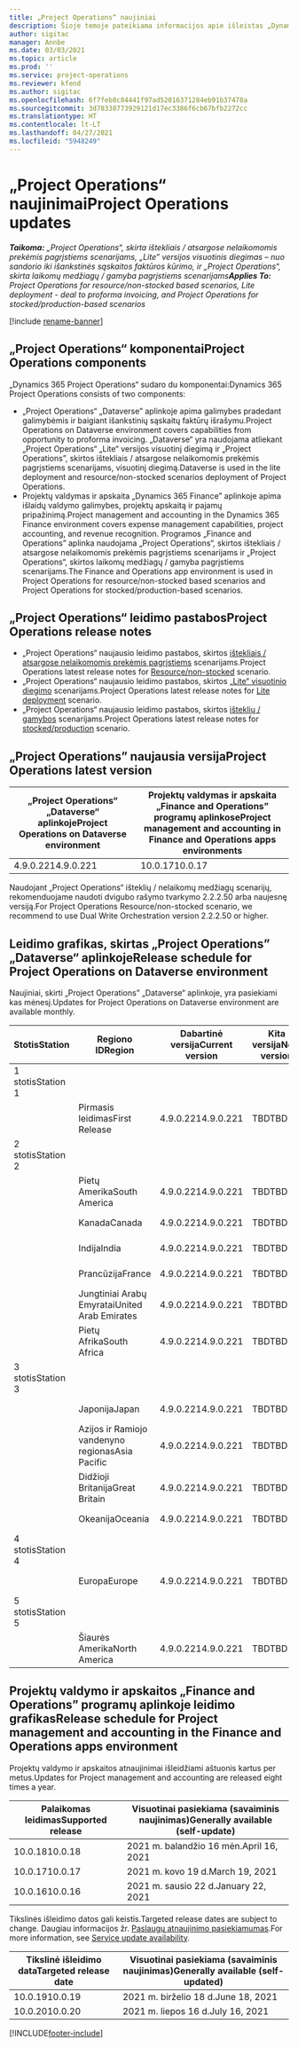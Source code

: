 ```yaml
---
title: „Project Operations“ naujiniai
description: Šioje temoje pateikiama informacijos apie išleistas „Dynamics 365 Project Operations“ versijas.
author: sigitac
manager: Annbe
ms.date: 03/03/2021
ms.topic: article
ms.prod: ''
ms.service: project-operations
ms.reviewer: kfend
ms.author: sigitac
ms.openlocfilehash: 6f7feb8c84441f97ad52016371284eb91b37478a
ms.sourcegitcommit: 3d78338773929121d17ec3386f6cb67bfb2272cc
ms.translationtype: HT
ms.contentlocale: lt-LT
ms.lasthandoff: 04/27/2021
ms.locfileid: "5948249"
---
```

# <a name="project-operations-updates"></a><span data-ttu-id="7f0ff-103">„Project Operations“ naujinimai</span><span class="sxs-lookup"><span data-stu-id="7f0ff-103">Project Operations updates</span></span>

<span data-ttu-id="7f0ff-104">_**Taikoma:** „Project Operations“, skirta ištekliais / atsargose nelaikomomis prekėmis pagrįstiems scenarijams, „Lite” versijos visuotinis diegimas – nuo sandorio iki išankstinės sąskaitos faktūros kūrimo, ir „Project Operations“, skirta laikomų medžiagų / gamyba pagrįstiems scenarijams_</span><span class="sxs-lookup"><span data-stu-id="7f0ff-104">_**Applies To:** Project Operations for resource/non-stocked based scenarios, Lite deployment - deal to proforma invoicing, and Project Operations for stocked/production-based scenarios_</span></span>

[!include [rename-banner](~/includes/cc-data-platform-banner.md)]

## <a name="project-operations-components"></a><span data-ttu-id="7f0ff-105">„Project Operations“ komponentai</span><span class="sxs-lookup"><span data-stu-id="7f0ff-105">Project Operations components</span></span>

<span data-ttu-id="7f0ff-106">„Dynamics 365 Project Operations“ sudaro du komponentai:</span><span class="sxs-lookup"><span data-stu-id="7f0ff-106">Dynamics 365 Project Operations consists of two components:</span></span>

- <span data-ttu-id="7f0ff-107">„Project Operations“ „Dataverse” aplinkoje apima galimybes pradedant galimybėmis ir baigiant išankstinių sąskaitų faktūrų išrašymu.</span><span class="sxs-lookup"><span data-stu-id="7f0ff-107">Project Operations on Dataverse environment covers capabilities from opportunity to proforma invoicing.</span></span> <span data-ttu-id="7f0ff-108">„Dataverse“ yra naudojama atliekant „Project Operations“ „Lite“ versijos visuotinį diegimą ir „Project Operations”, skirtos ištekliais / atsargose nelaikomomis prekėmis pagrįstiems scenarijams, visuotinį diegimą.</span><span class="sxs-lookup"><span data-stu-id="7f0ff-108">Dataverse is used in the lite deployment and resource/non-stocked scenarios deployment of Project Operations.</span></span>
- <span data-ttu-id="7f0ff-109">Projektų valdymas ir apskaita „Dynamics 365 Finance” aplinkoje apima išlaidų valdymo galimybes, projektų apskaitą ir pajamų pripažinimą.</span><span class="sxs-lookup"><span data-stu-id="7f0ff-109">Project management and accounting in the Dynamics 365 Finance environment covers expense management capabilities, project accounting, and revenue recognition.</span></span> <span data-ttu-id="7f0ff-110">Programos „Finance and Operations” aplinka naudojama „Project Operations“, skirtos ištekliais / atsargose nelaikomomis prekėmis pagrįstiems scenarijams ir „Project Operations“, skirtos laikomų medžiagų / gamyba pagrįstiems scenarijams.</span><span class="sxs-lookup"><span data-stu-id="7f0ff-110">The Finance and Operations app environment is used in Project Operations for resource/non-stocked based scenarios and Project Operations for stocked/production-based scenarios.</span></span>

## <a name="project-operations-release-notes"></a><span data-ttu-id="7f0ff-111">„Project Operations“ leidimo pastabos</span><span class="sxs-lookup"><span data-stu-id="7f0ff-111">Project Operations release notes</span></span>
- <span data-ttu-id="7f0ff-112">„Project Operations“ naujausio leidimo pastabos, skirtos [ištekliais / atsargose nelaikomomis prekėmis pagrįstiems](whats-new-apr-2021-resource-based.md) scenarijams.</span><span class="sxs-lookup"><span data-stu-id="7f0ff-112">Project Operations latest release notes for [Resource/non-stocked](whats-new-apr-2021-resource-based.md) scenario.</span></span>
- <span data-ttu-id="7f0ff-113">„Project Operations“ naujausio leidimo pastabos, skirtos [„Lite“ visuotinio diegimo](../pro/whats-new/whats-new-apr-2021-lite.md) scenarijams.</span><span class="sxs-lookup"><span data-stu-id="7f0ff-113">Project Operations latest release notes for [Lite deployment](../pro/whats-new/whats-new-apr-2021-lite.md) scenario.</span></span>
- <span data-ttu-id="7f0ff-114">„Project Operations“ naujausio leidimo pastabos, skirtos [išteklių /  gamybos](../prod-pma/whats-new/whats-new-mar-2021-stocked.md) scenarijams.</span><span class="sxs-lookup"><span data-stu-id="7f0ff-114">Project Operations latest release notes for [stocked/production](../prod-pma/whats-new/whats-new-mar-2021-stocked.md) scenario.</span></span>

## <a name="project-operations-latest-version"></a><span data-ttu-id="7f0ff-115">„Project Operations” naujausia versija</span><span class="sxs-lookup"><span data-stu-id="7f0ff-115">Project Operations latest version</span></span>

| <span data-ttu-id="7f0ff-116">„Project Operations“ „Dataverse“ aplinkoje</span><span class="sxs-lookup"><span data-stu-id="7f0ff-116">Project Operations on Dataverse environment</span></span> | <span data-ttu-id="7f0ff-117">Projektų valdymas ir apskaita „Finance and Operations” programų aplinkose</span><span class="sxs-lookup"><span data-stu-id="7f0ff-117">Project management and accounting in Finance and Operations apps environments</span></span> | 
| --- | --- |
| <span data-ttu-id="7f0ff-118">4.9.0.221</span><span class="sxs-lookup"><span data-stu-id="7f0ff-118">4.9.0.221</span></span> | <span data-ttu-id="7f0ff-119">10.0.17</span><span class="sxs-lookup"><span data-stu-id="7f0ff-119">10.0.17</span></span> |

<span data-ttu-id="7f0ff-120">Naudojant „Project Operations“ išteklių / nelaikomų medžiagų scenarijų, rekomenduojame naudoti dvigubo rašymo tvarkymo 2.2.2.50 arba naujesnę versiją.</span><span class="sxs-lookup"><span data-stu-id="7f0ff-120">For Project Operations Resource/non-stocked scenario, we recommend to use Dual Write Orchestration version 2.2.2.50 or higher.</span></span>

## <a name="release-schedule-for-project-operations-on-dataverse-environment"></a><span data-ttu-id="7f0ff-121">Leidimo grafikas, skirtas „Project Operations” „Dataverse“ aplinkoje</span><span class="sxs-lookup"><span data-stu-id="7f0ff-121">Release schedule for Project Operations on Dataverse environment</span></span>

<span data-ttu-id="7f0ff-122">Naujiniai, skirti „Project Operations” „Dataverse“ aplinkoje, yra pasiekiami kas mėnesį.</span><span class="sxs-lookup"><span data-stu-id="7f0ff-122">Updates for Project Operations on Dataverse environment are available monthly.</span></span> 

| <span data-ttu-id="7f0ff-123">Stotis</span><span class="sxs-lookup"><span data-stu-id="7f0ff-123">Station</span></span>   | <span data-ttu-id="7f0ff-124">Regiono ID</span><span class="sxs-lookup"><span data-stu-id="7f0ff-124">Region</span></span>        | <span data-ttu-id="7f0ff-125">Dabartinė versija</span><span class="sxs-lookup"><span data-stu-id="7f0ff-125">Current version</span></span> | <span data-ttu-id="7f0ff-126">Kita versija</span><span class="sxs-lookup"><span data-stu-id="7f0ff-126">Next version</span></span> | <span data-ttu-id="7f0ff-127">Visuotinai pasiekiama</span><span class="sxs-lookup"><span data-stu-id="7f0ff-127">Generally available</span></span> |
|-----------|---------------|-----------------|--------------|---------------------|
| <span data-ttu-id="7f0ff-128">1 stotis</span><span class="sxs-lookup"><span data-stu-id="7f0ff-128">Station 1</span></span> |   &nbsp;      |    &nbsp;       | &nbsp;       |      &nbsp;         |
|   &nbsp;  | <span data-ttu-id="7f0ff-129">Pirmasis leidimas</span><span class="sxs-lookup"><span data-stu-id="7f0ff-129">First Release</span></span> |  <span data-ttu-id="7f0ff-130">4.9.0.221</span><span class="sxs-lookup"><span data-stu-id="7f0ff-130">4.9.0.221</span></span>       | <span data-ttu-id="7f0ff-131">TBD</span><span class="sxs-lookup"><span data-stu-id="7f0ff-131">TBD</span></span>     | <span data-ttu-id="7f0ff-132">2021 m. balandžio 30 d.</span><span class="sxs-lookup"><span data-stu-id="7f0ff-132">30-Apr-21</span></span>           |
| <span data-ttu-id="7f0ff-133">2 stotis</span><span class="sxs-lookup"><span data-stu-id="7f0ff-133">Station 2</span></span> |   &nbsp;      |    &nbsp;       | &nbsp;       |      &nbsp;         |
|   &nbsp;  | <span data-ttu-id="7f0ff-134">Pietų Amerika</span><span class="sxs-lookup"><span data-stu-id="7f0ff-134">South America</span></span> |  <span data-ttu-id="7f0ff-135">4.9.0.221</span><span class="sxs-lookup"><span data-stu-id="7f0ff-135">4.9.0.221</span></span>       | <span data-ttu-id="7f0ff-136">TBD</span><span class="sxs-lookup"><span data-stu-id="7f0ff-136">TBD</span></span>     | <span data-ttu-id="7f0ff-137">2021 m. balandžio 30 d.</span><span class="sxs-lookup"><span data-stu-id="7f0ff-137">30-Apr-21</span></span>           |
|    &nbsp; | <span data-ttu-id="7f0ff-138">Kanada</span><span class="sxs-lookup"><span data-stu-id="7f0ff-138">Canada</span></span>        |  <span data-ttu-id="7f0ff-139">4.9.0.221</span><span class="sxs-lookup"><span data-stu-id="7f0ff-139">4.9.0.221</span></span>       | <span data-ttu-id="7f0ff-140">TBD</span><span class="sxs-lookup"><span data-stu-id="7f0ff-140">TBD</span></span>     | <span data-ttu-id="7f0ff-141">2021 m. balandžio 30 d.</span><span class="sxs-lookup"><span data-stu-id="7f0ff-141">30-Apr-21</span></span>           |
|   &nbsp;  | <span data-ttu-id="7f0ff-142">Indija</span><span class="sxs-lookup"><span data-stu-id="7f0ff-142">India</span></span>         |  <span data-ttu-id="7f0ff-143">4.9.0.221</span><span class="sxs-lookup"><span data-stu-id="7f0ff-143">4.9.0.221</span></span>       | <span data-ttu-id="7f0ff-144">TBD</span><span class="sxs-lookup"><span data-stu-id="7f0ff-144">TBD</span></span>     | <span data-ttu-id="7f0ff-145">2021 m. balandžio 30 d.</span><span class="sxs-lookup"><span data-stu-id="7f0ff-145">30-Apr-21</span></span>           |
|   &nbsp;  | <span data-ttu-id="7f0ff-146">Prancūzija</span><span class="sxs-lookup"><span data-stu-id="7f0ff-146">France</span></span>         |  <span data-ttu-id="7f0ff-147">4.9.0.221</span><span class="sxs-lookup"><span data-stu-id="7f0ff-147">4.9.0.221</span></span>       | <span data-ttu-id="7f0ff-148">TBD</span><span class="sxs-lookup"><span data-stu-id="7f0ff-148">TBD</span></span>     | <span data-ttu-id="7f0ff-149">2021 m. balandžio 30 d.</span><span class="sxs-lookup"><span data-stu-id="7f0ff-149">30-Apr-21</span></span>           |
|   &nbsp;  | <span data-ttu-id="7f0ff-150">Jungtiniai Arabų Emyratai</span><span class="sxs-lookup"><span data-stu-id="7f0ff-150">United Arab Emirates</span></span>         |  <span data-ttu-id="7f0ff-151">4.9.0.221</span><span class="sxs-lookup"><span data-stu-id="7f0ff-151">4.9.0.221</span></span>       | <span data-ttu-id="7f0ff-152">TBD</span><span class="sxs-lookup"><span data-stu-id="7f0ff-152">TBD</span></span>     | <span data-ttu-id="7f0ff-153">2021 m. balandžio 30 d.</span><span class="sxs-lookup"><span data-stu-id="7f0ff-153">30-Apr-21</span></span>           |
|   &nbsp;  | <span data-ttu-id="7f0ff-154">Pietų Afrika</span><span class="sxs-lookup"><span data-stu-id="7f0ff-154">South Africa</span></span>         |  <span data-ttu-id="7f0ff-155">4.9.0.221</span><span class="sxs-lookup"><span data-stu-id="7f0ff-155">4.9.0.221</span></span>       | <span data-ttu-id="7f0ff-156">TBD</span><span class="sxs-lookup"><span data-stu-id="7f0ff-156">TBD</span></span>     | <span data-ttu-id="7f0ff-157">2021 m. balandžio 30 d.</span><span class="sxs-lookup"><span data-stu-id="7f0ff-157">30-Apr-21</span></span>           |
| <span data-ttu-id="7f0ff-158">3 stotis</span><span class="sxs-lookup"><span data-stu-id="7f0ff-158">Station 3</span></span>  |      &nbsp;   |     &nbsp;      |     &nbsp;   |      &nbsp;         |
|   &nbsp;  | <span data-ttu-id="7f0ff-159">Japonija</span><span class="sxs-lookup"><span data-stu-id="7f0ff-159">Japan</span></span>         |  <span data-ttu-id="7f0ff-160">4.9.0.221</span><span class="sxs-lookup"><span data-stu-id="7f0ff-160">4.9.0.221</span></span>       | <span data-ttu-id="7f0ff-161">TBD</span><span class="sxs-lookup"><span data-stu-id="7f0ff-161">TBD</span></span>     | <span data-ttu-id="7f0ff-162">2021 m. gegužės 7 d.</span><span class="sxs-lookup"><span data-stu-id="7f0ff-162">07-May-21</span></span>           |
|   &nbsp;  | <span data-ttu-id="7f0ff-163">Azijos ir Ramiojo vandenyno regionas</span><span class="sxs-lookup"><span data-stu-id="7f0ff-163">Asia Pacific</span></span>  |  <span data-ttu-id="7f0ff-164">4.9.0.221</span><span class="sxs-lookup"><span data-stu-id="7f0ff-164">4.9.0.221</span></span>       | <span data-ttu-id="7f0ff-165">TBD</span><span class="sxs-lookup"><span data-stu-id="7f0ff-165">TBD</span></span>     | <span data-ttu-id="7f0ff-166">2021 m. gegužės 7 d.</span><span class="sxs-lookup"><span data-stu-id="7f0ff-166">07-May-21</span></span>           |
|   &nbsp;  | <span data-ttu-id="7f0ff-167">Didžioji Britanija</span><span class="sxs-lookup"><span data-stu-id="7f0ff-167">Great Britain</span></span> |  <span data-ttu-id="7f0ff-168">4.9.0.221</span><span class="sxs-lookup"><span data-stu-id="7f0ff-168">4.9.0.221</span></span>       | <span data-ttu-id="7f0ff-169">TBD</span><span class="sxs-lookup"><span data-stu-id="7f0ff-169">TBD</span></span>     | <span data-ttu-id="7f0ff-170">2021 m. gegužės 7 d.</span><span class="sxs-lookup"><span data-stu-id="7f0ff-170">07-May-21</span></span>           |
|   &nbsp;  | <span data-ttu-id="7f0ff-171">Okeanija</span><span class="sxs-lookup"><span data-stu-id="7f0ff-171">Oceania</span></span>       |  <span data-ttu-id="7f0ff-172">4.9.0.221</span><span class="sxs-lookup"><span data-stu-id="7f0ff-172">4.9.0.221</span></span>       | <span data-ttu-id="7f0ff-173">TBD</span><span class="sxs-lookup"><span data-stu-id="7f0ff-173">TBD</span></span>     | <span data-ttu-id="7f0ff-174">2021 m. gegužės 7 d.</span><span class="sxs-lookup"><span data-stu-id="7f0ff-174">07-May-21</span></span>           |
| <span data-ttu-id="7f0ff-175">4 stotis</span><span class="sxs-lookup"><span data-stu-id="7f0ff-175">Station 4</span></span> |     &nbsp;    |     &nbsp;      |     &nbsp;   |      &nbsp;         |
|   &nbsp;  | <span data-ttu-id="7f0ff-176">Europa</span><span class="sxs-lookup"><span data-stu-id="7f0ff-176">Europe</span></span>        |  <span data-ttu-id="7f0ff-177">4.9.0.221</span><span class="sxs-lookup"><span data-stu-id="7f0ff-177">4.9.0.221</span></span>       | <span data-ttu-id="7f0ff-178">TBD</span><span class="sxs-lookup"><span data-stu-id="7f0ff-178">TBD</span></span>     | <span data-ttu-id="7f0ff-179">2021 m. gegužės 14 d.</span><span class="sxs-lookup"><span data-stu-id="7f0ff-179">14-May-21</span></span>           |
| <span data-ttu-id="7f0ff-180">5 stotis</span><span class="sxs-lookup"><span data-stu-id="7f0ff-180">Station 5</span></span> |     &nbsp;    |     &nbsp;      |     &nbsp;   |      &nbsp;         |
|   &nbsp;  | <span data-ttu-id="7f0ff-181">Šiaurės Amerika</span><span class="sxs-lookup"><span data-stu-id="7f0ff-181">North America</span></span> |  <span data-ttu-id="7f0ff-182">4.9.0.221</span><span class="sxs-lookup"><span data-stu-id="7f0ff-182">4.9.0.221</span></span>       | <span data-ttu-id="7f0ff-183">TBD</span><span class="sxs-lookup"><span data-stu-id="7f0ff-183">TBD</span></span>     | <span data-ttu-id="7f0ff-184">2021 m. gegužės 21 d.</span><span class="sxs-lookup"><span data-stu-id="7f0ff-184">21-May-21</span></span>           |

## <a name="release-schedule-for-project-management-and-accounting-in-the-finance-and-operations-apps-environment"></a><span data-ttu-id="7f0ff-185">Projektų valdymo ir apskaitos „Finance and Operations” programų aplinkoje leidimo grafikas</span><span class="sxs-lookup"><span data-stu-id="7f0ff-185">Release schedule for Project management and accounting in the Finance and Operations apps environment</span></span>

<span data-ttu-id="7f0ff-186">Projektų valdymo ir apskaitos atnaujinimai išleidžiami aštuonis kartus per metus.</span><span class="sxs-lookup"><span data-stu-id="7f0ff-186">Updates for Project management and accounting are released eight times a year.</span></span>

| <span data-ttu-id="7f0ff-187">Palaikomas leidimas</span><span class="sxs-lookup"><span data-stu-id="7f0ff-187">Supported release</span></span> | <span data-ttu-id="7f0ff-188">Visuotinai pasiekiama (savaiminis naujinimas)</span><span class="sxs-lookup"><span data-stu-id="7f0ff-188">Generally available (self-update)</span></span> |
| --- | --- |
| <span data-ttu-id="7f0ff-189">10.0.18</span><span class="sxs-lookup"><span data-stu-id="7f0ff-189">10.0.18</span></span> | <span data-ttu-id="7f0ff-190">2021 m. balandžio 16 mėn.</span><span class="sxs-lookup"><span data-stu-id="7f0ff-190">April 16, 2021</span></span> |
| <span data-ttu-id="7f0ff-191">10.0.17</span><span class="sxs-lookup"><span data-stu-id="7f0ff-191">10.0.17</span></span> | <span data-ttu-id="7f0ff-192">2021 m. kovo 19 d.</span><span class="sxs-lookup"><span data-stu-id="7f0ff-192">March 19, 2021</span></span> |
| <span data-ttu-id="7f0ff-193">10.0.16</span><span class="sxs-lookup"><span data-stu-id="7f0ff-193">10.0.16</span></span> | <span data-ttu-id="7f0ff-194">2021 m. sausio 22 d.</span><span class="sxs-lookup"><span data-stu-id="7f0ff-194">January 22, 2021</span></span> |


<span data-ttu-id="7f0ff-195">Tikslinės išleidimo datos gali keistis.</span><span class="sxs-lookup"><span data-stu-id="7f0ff-195">Targeted release dates are subject to change.</span></span> <span data-ttu-id="7f0ff-196">Daugiau informacijos žr. [Paslaugų atnaujinimo pasiekiamumas](/dynamics365/fin-ops-core/fin-ops/get-started/public-preview-releases?toc=%2fdynamics365%2ffinance%2ftoc.json).</span><span class="sxs-lookup"><span data-stu-id="7f0ff-196">For more information, see [Service update availability](/dynamics365/fin-ops-core/fin-ops/get-started/public-preview-releases?toc=%2fdynamics365%2ffinance%2ftoc.json).</span></span>

| <span data-ttu-id="7f0ff-197">Tikslinė išleidimo data</span><span class="sxs-lookup"><span data-stu-id="7f0ff-197">Targeted release date</span></span> | <span data-ttu-id="7f0ff-198">Visuotinai pasiekiama (savaiminis naujinimas)</span><span class="sxs-lookup"><span data-stu-id="7f0ff-198">Generally available (self- updated)</span></span> |
| --- | --- |
| <span data-ttu-id="7f0ff-199">10.0.19</span><span class="sxs-lookup"><span data-stu-id="7f0ff-199">10.0.19</span></span> | <span data-ttu-id="7f0ff-200">2021 m. birželio 18 d.</span><span class="sxs-lookup"><span data-stu-id="7f0ff-200">June 18, 2021</span></span> |
| <span data-ttu-id="7f0ff-201">10.0.20</span><span class="sxs-lookup"><span data-stu-id="7f0ff-201">10.0.20</span></span> | <span data-ttu-id="7f0ff-202">2021 m. liepos 16 d.</span><span class="sxs-lookup"><span data-stu-id="7f0ff-202">July 16, 2021</span></span> |


[!INCLUDE[footer-include](../includes/footer-banner.md)]